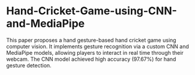 # Hand-Cricket-Game-using-CNN-and-MediaPipe
This paper proposes a hand gesture-based hand cricket game using computer vision. It implements gesture recognition via a custom CNN and MediaPipe models, allowing players to interact in real time through their webcam. The CNN model achieved high accuracy (97.67%) for hand gesture detection.
